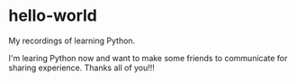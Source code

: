 # hello-world
My recordings of learning Python.

I'm learing Python now and want to make some friends to communicate for sharing experience. Thanks all of you!!!

